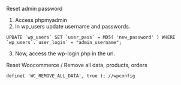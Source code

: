Reset admin password 

1. Access phpmyadmin
2. In wp_users update username and passwords. 
```
UPDATE `wp_users` SET `user_pass` = MD5( 'new_password' ) WHERE `wp_users`.`user_login` = "admin_username";
```
3. Now, access the wp-login.php in the url.

Reset Woocommerce / Remove all data, products, orders 
```
define( 'WC_REMOVE_ALL_DATA', true ); //wpconfig
```
